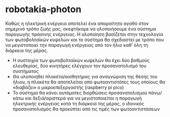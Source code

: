 # robotakia-photon

Καθώς η ηλεκτρική ενέργεια αποτελεί ένα απαραίτητο αγαθό στον σημερινό τρόπο ζωής μας, σκεφτήκαμε να υλοποιήσουμε ένα σύστημα παραγωγής πράσινης ενέργειας. Η υλοποίηση βασίζεται στην τεχνολογία των φωτοβολταϊκών κυψελών και το σύστημα θα σχεδιαστεί με τρόπο που να μεγιστοποιεί την παραγωγή ενέργειας από τον ήλιο καθ’ όλη τη διάρκεια της μέρας.

-	Η συστοιχία των φωτοβολταϊκών κυψελών θα έχει δύο βαθμούς ελευθερίας, δύο κινητήρες ελέγχουν τον προσανατολισμό του συστήματος
-	Θα υλοποιηθεί πλακέτα/αισθητήρας για αναγνώριση της θέσης του ήλιου, η πλακέτα θα αποτελείται από φωτοαντιστάτες τους οποίους θα «διαβάζει» ο μικροεπεξεργαστής (raspberry pi pico)
-	Το σύστημα θα κάνει αυτόματες διορθώσεις προσανατολισμού πάνω/κάτω και δεξιά/αριστερά για να μεγιστοποιείται η παραγωγή ηλεκτρικής ενέργειας κατά τη διάρκεια της μέρας, ο ιδανικός προσανατολισμός θα προκύπτει από τις τιμές των φωτοαντιστάσεων
